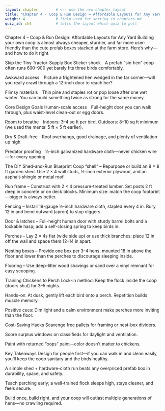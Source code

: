 ```yaml
---
layout: chapter        # <‑‑ use the new chapter layout
title: "Chapter 4 - Coop & Run Design – Affordable Layouts for Any Yard"
weight: 4              # field used for sorting in chapters.md
quiz_id: ch4           # tells the layout which quiz to pull
---
```


Chapter 4 – Coop & Run Design: Affordable Layouts for Any Yard
Building your own coop is almost always cheaper, sturdier, and far more user-friendly than the cute prefab boxes stacked at the farm store. Here’s why—and how to do it right.

Skip the Tiny Tractor-Supply Box
Sticker shock A prefab “six-hen” coop often runs $600–$900 yet barely fits three birds comfortably.

Awkward access Picture a frightened hen wedged in the far corner—will you really crawl through a 12-inch door to reach her?

Flimsy materials Thin pine and staples rot or pop loose after one wet winter. You can build something twice as strong for the same money.

Core Design Goals
Human-scale access Full-height door you can walk through, plus waist-level clean-out or egg doors.

Room to breathe Indoors: 3–4 sq ft per bird. Outdoors: 8–10 sq ft minimum (we used the mental 5 ft × 5 ft earlier).

Dry & Draft-free Roof overhangs, good drainage, and plenty of ventilation up high.

Predator proofing ½-inch galvanized hardware cloth—never chicken wire—for every opening.

The DIY Shed-and-Run Blueprint
Coop “shell” – Repurpose or build an 8 × 8 ft garden shed. Use 2 × 4 wall studs, ½-inch exterior plywood, and an asphalt-shingle or metal roof.

Run frame – Construct with 2 × 4 pressure-treated lumber. Set posts 2 ft deep in concrete or on deck blocks. Minimum size: match the coop footprint—bigger is always better.

Fencing – Install 19-gauge ½-inch hardware cloth, stapled every 4 in. Bury 12 in and bend outward (apron) to stop diggers.

Door & latches – Full-height human door with sturdy barrel bolts and a lockable hasp; add a self-closing spring to keep birds in.

Perches – Lay 2 × 4s flat (wide side up) or use thick branches; place 12 in off the wall and space them 12–14 in apart.

Nesting boxes – Provide one box per 3–4 hens, mounted 18 in above the floor and lower than the perches to discourage sleeping inside.

Flooring – Use deep-litter wood shavings or sand over a vinyl remnant for easy scooping.

Training Chickens to Perch
Lock-in method: Keep the flock inside the coop (doors shut) for 3–5 nights.

Hands-on: At dusk, gently lift each bird onto a perch. Repetition builds muscle memory.

Positive cues: Dim light and a calm environment make perches more inviting than the floor.

Cost-Saving Hacks
Scavenge free pallets for framing or nest-box dividers.

Score surplus windows on classifieds for daylight and ventilation.

Paint with returned “oops” paint—color doesn’t matter to chickens.

Key Takeaways
Design for people first—if you can walk in and clean easily, you’ll keep the coop sanitary and the birds healthy.

A simple shed + hardware-cloth run beats any overpriced prefab box in durability, space, and safety.

Teach perching early; a well-trained flock sleeps high, stays cleaner, and feels secure.

Build once, build right, and your coop will outlast multiple generations of hens—no crawling required.
